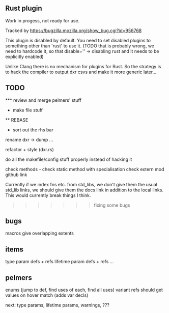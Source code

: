 Rust plugin
-----------

Work in progess, not ready for use.

Tracked by https://bugzilla.mozilla.org/show_bug.cgi?id=956768

This plugin is disabled by default. You need to set disabled plugins to something
other than 'rust' to use it. (TODO that is probably wrong, we need to hardcode it,
so that disable='' -> disabling rust and it needs to be explicitly enabled)

Unlike Clang there is no mechanism for plugins for Rust. So the strategy is to
hack the compiler to output dxr csvs and make it more generic later...

TODO
----

*** review and merge pelmers' stuff
  - make file stuff

** REBASE

* sort out the rhs bar

rename dxr -> dump ...

refactor + style (dxr.rs)

do all the makefile/config stuff properly instead of hacking it

check
  methods - check static method with specialisation
  check extern mod github link


Currently if we index fns etc. from std_libs, we don't give them the usual std_lib links,
we should give them the docs link in addition to the local links. This would
currently break things I think.
>>>>>>> fixing some bugs

bugs
----

macros give overlapping extents

items
-----

type param defs + refs
lifetime param defs + refs
...

pelmers
-------

enums (jump to def, find uses of each, find all uses)
  variant refs should get values on hover
match (adds var decls)

next: type params, lifetime params, warnings, ???
